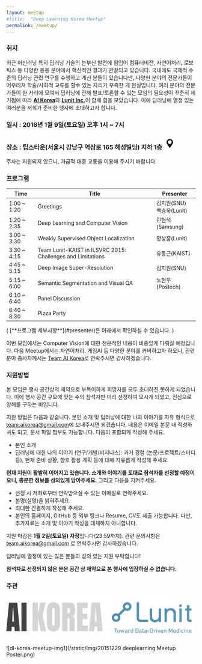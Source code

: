 ```yaml
---
layout: meetup
#title:  "Deep Learning Korea Meetup"
permalink: /meetup/
---
```



### 취지

최근 머신러닝 특히 딥러닝 기술의 눈부신 발전에 힘입어 컴퓨터비전, 자연어처리, 로보틱스 등 다양한 응용 분야에서 혁신적인 결과가 관찰되고 있습니다. 국내에도 국제적 수준의 딥러닝 관련 연구를 수행하고 계신 분들이 있습니다만, 다양한 분야의 전문가들이 어우러져 학술/사회적 교류를 할수 있는 자리가 부족한 게 현실입니다. 여러 분야의 전문가들이 한 자리에 모여서 딥러닝에 관해 발표/토론할 수 있는 모임의 필요성이 꾸준히 제기됨에 따라 [**AI Korea**](https://www.facebook.com/groups/AIKoreaOpen/)와 [**Lunit Inc.**](http://lunit.io)이 함께 힘을 모았습니다. 이에 딥러닝에 열정 있는 여러분을 저희가 준비한 행사에 초대하고자 합니다.


### 일시 : 2016년 1월 9일(토요일) 오후 1시 ~ 7시

### 장소 : 팁스타운(서울시 강남구 역삼로 165 해성빌딩) 지하 1층 [![map_icon](/static/img/icon/map_icon.png)](http://map.naver.com/?dlevel=7&pinType=site&pinId=18785898&x=127.0371285&y=37.4953837&enc=b64)

주차는 지원되지 않으니, 가급적 대중 교통을 이용해 주시기 바랍니다.

### 프로그램

<div class="container">
              <table class="table table-hover table-striped">
                <thead>
                  <tr>
                    <th class="text-center">Time</th>
                    <th class="text-center">Title</th>
                    <th class="text-center">Presenter</th>
                  </tr>
                </thead>
                <tbody>
                  <tr>
                    <td>1:00 ~ 1:20</td>
                    <td>Greetings</td>
                    <td>김지원(SNU)<br>백승욱(Lunit)</td>
                  </tr>
                  <tr>
                    <td>1:20 ~ 2:35</td>
                    <td>Deep Learning and Computer Vision</td>
                    <td>민현석(Samsung)</td>
                  </tr>
                  <tr>
                    <td>3:00 ~ 3:30</td>
                    <td>Weakly Supervised Object Localization</td>
                    <td>황상흠(Lunit)</td>
                  </tr>
                  <tr>
                    <td>3:30 ~ 4:15</td>
                    <td>Team Lunit-KAIST in ILSVRC 2015: Challenges and Limitations</td>
                    <td>유동근(KAIST)</td>
                  </tr>
                  <tr>
                    <td>4:45 ~ 5:15</td>
                    <td>Deep Image Super-Resolution</td>
                    <td>김지원(SNU)</td>
                  </tr>
                  <tr>
                    <td>5:15 ~ 6:00</td>
                    <td>Semantic Segmentation and Visual QA</td>
                    <td>노현우(Postech)</td>
                  </tr>
                  <tr>
                    <td>6:10 ~ 6:40</td>
                    <td class="text-center" colspan="2">Panel Discussion</td>
                  </tr>
                  <tr>
                    <td>6:40 ~ 8:30</td>
                    <td class="text-center" colspan="3">Pizza Party</td>
                  </tr>
                </tbody>
              </table>
            </div>
( [**프로그램 세부사항**](#presenter)은 아래에서 확인하실 수 있습니다. )

이번 모임에서는 Computer Vision에 대한 전문적인 내용이 비중있게 다뤄질 예정입니다. 다음 Meetup에서는 자연어처리, 게임AI 등 다양한 분야를 커버하고자 하오니, 관련 분야 종사자께서는 [Team AI Korea](mailto:team.aikorea@gmail.com)로 연락주시면 감사하겠습니다.

### 지원방법

  본 모임은 행사 공간상의 제약으로 부득이하게 희망자를 모두 초대하진 못하게 되었습니다. 이에 행사 공간 규모에 맞는 수의 참석자만 미리 선정하여 모시게 되었고, 진심으로 양해를 구하는 바입니다.

  지원 방법은 다음과 같습니다.
  본인 소개 및 딥러닝에 대한 나의 이야기를 자유 형식으로 [team.aikorea@gmail.com](mailto:team.aikorea@gmail.com)에 보내주시면 되겠습니다.
  내용은 이메일 본문 내 작성하셔도 되고, 문서 파일 첨부도 가능합니다.
  다음이 포함되게 작성해 주세요.

  - 본인 소개
  - 딥러닝에 대한 나의 이야기 (연구/개발/비지니스): 과거 경험 (논문/프로젝트/스터디 등), 현재 준비 상황, 향후 활용 계획 등에 대해 자유롭게 작성해 주세요.

  **현재 지원이 활발히 이어지고 있습니다. 소개와 이야기를 토대로 참석자를 선정할 예정이오니, 충분한 정보를 성의있게 담아주세요.** 그리고 다음을 지켜주세요.

  - 선정 시 저희로부터 연락받으실 수 있는 이메일로 연락주세요.
  - 본명(실명)을 밝혀주세요.
  - 최대한 간결하게 작성해 주세요.
  - 본인의 홈페이지, GitHub 등 외부 링크나 Resume, CV도 제출 가능합니다. 다만, 추가자료는 소개 및 이야기 작성을 대체하지 아니합니다.

지원 마감은 **1월 2일(토요일) 자정**입니다(23:59까지). 관련 문의사항은 team.aikorea@gmail.com 로 연락주시면 감사하겠습니다.

딥러닝에 열정이 있는 많은 분들의 성의 있는 지원 부탁합니다!

**참석자로 선정되지 않은 분은 공간 상 제약으로 본 행사에 입장하실 수 없습니다.**

### 주관
![logo](/static/img/aikorea-lunit.png)

 ![dl-korea-meetup-img1](/static/img/20151229 deeplearning Meetup Poster.png)
